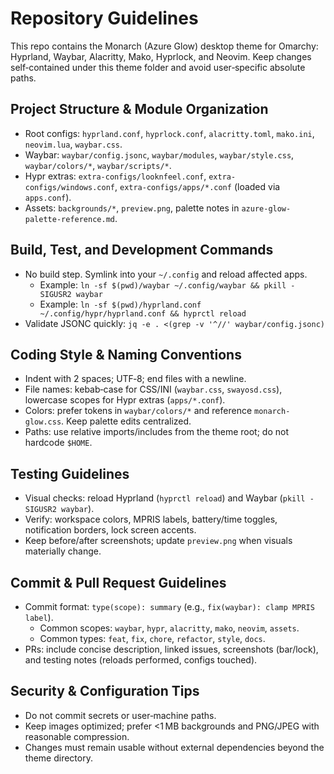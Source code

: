 # Repository Guidelines

This repo contains the Monarch (Azure Glow) desktop theme for Omarchy: Hyprland, Waybar, Alacritty, Mako, Hyprlock, and Neovim. Keep changes self‑contained under this theme folder and avoid user‑specific absolute paths.

## Project Structure & Module Organization
- Root configs: `hyprland.conf`, `hyprlock.conf`, `alacritty.toml`, `mako.ini`, `neovim.lua`, `waybar.css`.
- Waybar: `waybar/config.jsonc`, `waybar/modules`, `waybar/style.css`, `waybar/colors/*`, `waybar/scripts/*`.
- Hypr extras: `extra-configs/looknfeel.conf`, `extra-configs/windows.conf`, `extra-configs/apps/*.conf` (loaded via `apps.conf`).
- Assets: `backgrounds/*`, `preview.png`, palette notes in `azure-glow-palette-reference.md`.

## Build, Test, and Development Commands
- No build step. Symlink into your `~/.config` and reload affected apps.
  - Example: `ln -sf $(pwd)/waybar ~/.config/waybar && pkill -SIGUSR2 waybar`
  - Example: `ln -sf $(pwd)/hyprland.conf ~/.config/hypr/hyprland.conf && hyprctl reload`
- Validate JSONC quickly: `jq -e . <(grep -v '^//' waybar/config.jsonc)`

## Coding Style & Naming Conventions
- Indent with 2 spaces; UTF‑8; end files with a newline.
- File names: kebab‑case for CSS/INI (`waybar.css`, `swayosd.css`), lowercase scopes for Hypr extras (`apps/*.conf`).
- Colors: prefer tokens in `waybar/colors/*` and reference `monarch-glow.css`. Keep palette edits centralized.
- Paths: use relative imports/includes from the theme root; do not hardcode `$HOME`.

## Testing Guidelines
- Visual checks: reload Hyprland (`hyprctl reload`) and Waybar (`pkill -SIGUSR2 waybar`).
- Verify: workspace colors, MPRIS labels, battery/time toggles, notification borders, lock screen accents.
- Keep before/after screenshots; update `preview.png` when visuals materially change.

## Commit & Pull Request Guidelines
- Commit format: `type(scope): summary` (e.g., `fix(waybar): clamp MPRIS label`).
  - Common scopes: `waybar`, `hypr`, `alacritty`, `mako`, `neovim`, `assets`.
  - Common types: `feat`, `fix`, `chore`, `refactor`, `style`, `docs`.
- PRs: include concise description, linked issues, screenshots (bar/lock), and testing notes (reloads performed, configs touched).

## Security & Configuration Tips
- Do not commit secrets or user‑machine paths.
- Keep images optimized; prefer <1 MB backgrounds and PNG/JPEG with reasonable compression.
- Changes must remain usable without external dependencies beyond the theme directory.

